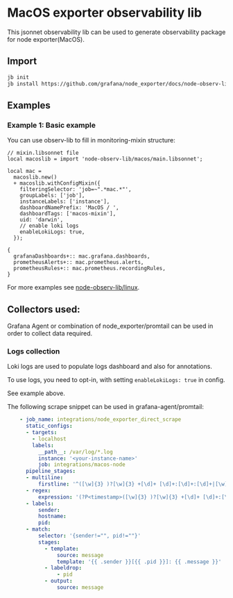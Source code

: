 # MacOS exporter observability lib

This jsonnet observability lib can be used to generate observability package for node exporter(MacOS).

## Import

```sh
jb init
jb install https://github.com/grafana/node_exporter/docs/node-observ-lib
```

## Examples

### Example 1: Basic example

You can use observ-lib to fill in monitoring-mixin structure:

```jsonnet
// mixin.libsonnet file
local macoslib = import 'node-observ-lib/macos/main.libsonnet';

local mac =
  macoslib.new()
  + macoslib.withConfigMixin({
    filteringSelector: 'job=~".*mac.*"',
    groupLabels: ['job'],
    instanceLabels: ['instance'],
    dashboardNamePrefix: 'MacOS / ',
    dashboardTags: ['macos-mixin'],
    uid: 'darwin',
    // enable loki logs
    enableLokiLogs: true,
  });

{
  grafanaDashboards+:: mac.grafana.dashboards,
  prometheusAlerts+:: mac.prometheus.alerts,
  prometheusRules+:: mac.prometheus.recordingRules,
}

```
For more examples see [node-observ-lib/linux](../linux).

## Collectors used:

Grafana Agent or combination of node_exporter/promtail can be used in order to collect data required.

### Logs collection

Loki logs are used to populate logs dashboard and also for annotations.

To use logs, you need to opt-in, with setting `enableLokiLogs: true` in config.

See example above.

The following scrape snippet can be used in grafana-agent/promtail:

```yaml
    - job_name: integrations/node_exporter_direct_scrape
      static_configs:
      - targets:
        - localhost
        labels:
          __path__: /var/log/*.log
          instance: '<your-instance-name>'
          job: integrations/macos-node
      pipeline_stages:
      - multiline:
          firstline: '^([\w]{3} )?[\w]{3} +[\d]+ [\d]+:[\d]+:[\d]+|[\w]{4}-[\w]{2}-[\w]{2} [\w]{2}:[\w]{2}:[\w]{2}(?:[+-][\w]{2})?'
      - regex:
          expression: '(?P<timestamp>([\w]{3} )?[\w]{3} +[\d]+ [\d]+:[\d]+:[\d]+|[\w]{4}-[\w]{2}-[\w]{2} [\w]{2}:[\w]{2}:[\w]{2}(?:[+-][\w]{2})?) (?P<hostname>\S+) (?P<sender>.+?)\[(?P<pid>\d+)\]:? (?P<message>(?s:.*))$'
      - labels:
          sender:
          hostname:
          pid:
      - match:
          selector: '{sender!="", pid!=""}'
          stages:
            - template:
                source: message
                template: '{{ .sender }}[{{ .pid }}]: {{ .message }}'
            - labeldrop:
                - pid
            - output:
                source: message
```
